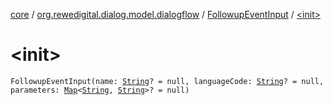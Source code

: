 [core](../../index.md) / [org.rewedigital.dialog.model.dialogflow](../index.md) / [FollowupEventInput](index.md) / [&lt;init&gt;](./-init-.md)

# &lt;init&gt;

`FollowupEventInput(name: `[`String`](https://kotlinlang.org/api/latest/jvm/stdlib/kotlin/-string/index.html)`? = null, languageCode: `[`String`](https://kotlinlang.org/api/latest/jvm/stdlib/kotlin/-string/index.html)`? = null, parameters: `[`Map`](https://kotlinlang.org/api/latest/jvm/stdlib/kotlin.collections/-map/index.html)`<`[`String`](https://kotlinlang.org/api/latest/jvm/stdlib/kotlin/-string/index.html)`, `[`String`](https://kotlinlang.org/api/latest/jvm/stdlib/kotlin/-string/index.html)`>? = null)`